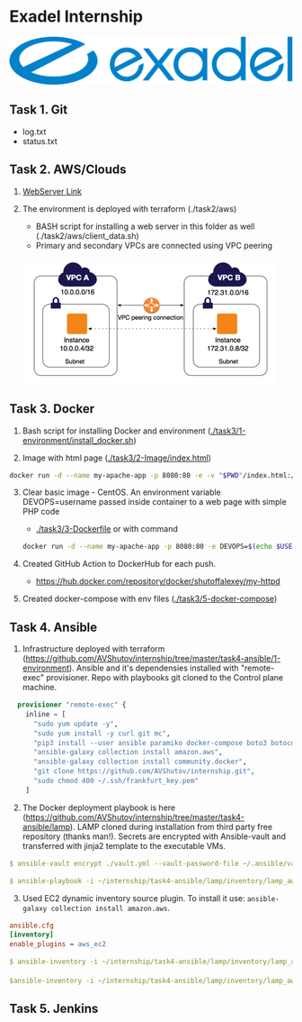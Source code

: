 # Exadel Internship

![image info](./exadel_logo.svg)

## Task 1. Git

* log.txt
* status.txt

## Task 2. AWS/Clouds

1. [WebServer Link](http://ec2-3-120-189-89.eu-central-1.compute.amazonaws.com/ "AWS Intership Example page")
2. The environment is deployed with terraform (./task2/aws)
    * BASH script for installing a web server in this folder as well (./task2/aws/client_data.sh)
    * Primary and secondary VPCs are connected using VPC peering

    ![image info](./peering-intro-diagram.png)

## Task 3. Docker

1. Bash script for installing Docker and environment ([./task3/1-environment/install_docker.sh](https://github.com/AVShutov/internship/blob/master/task3/1-environment/install_docker.sh))

2. Image with html page ([./task3/2-Image/index.html](https://github.com/AVShutov/internship/blob/master/task3/2-Image/index.html))

```bash
docker run -d --name my-apache-app -p 8080:80 -e -v "$PWD"/index.html:/usr/local/apache2/htdocs/index.html httpd:2.4
```

3. Clear basic image - CentOS. An environment variable DEVOPS=username passed inside container to a web page with simple PHP code
    * [./task3/3-Dockerfile](https://github.com/AVShutov/internship/tree/master/task3/3-Dockerfile) or with command&nbsp;

    ```bash
    docker run -d --name my-apache-app -p 8080:80 -e DEVOPS=$(echo $USER) -v "$PWD"/index.html:/usr/local/apache2/htdocs/index.html httpd:2.4
    ```

4. Created GitHub Action to DockerHub for each push.
    * https://hub.docker.com/repository/docker/shutoffalexey/my-httpd
5. Created docker-compose with env files ([./task3/5-docker-compose](https://github.com/AVShutov/internship/tree/master/task3/5-docker-compose))
## Task 4. Ansible

1. Infrastructure deployed with terraform (https://github.com/AVShutov/internship/tree/master/task4-ansible/1-environment). Ansible and it's dependensies installed with "remote-exec" provisioner. Repo with playbooks git cloned to the Control plane machine.

```terraform
  provisioner "remote-exec" {
    inline = [
      "sudo yum update -y",
      "sudo yum install -y curl git mc",
      "pip3 install --user ansible paramiko docker-compose boto3 botocore",
      "ansible-galaxy collection install amazon.aws",
      "ansible-galaxy collection install community.docker",
      "git clone https://github.com/AVShutov/internship.git",
      "sudo chmod 400 ~/.ssh/frankfurt_key.pem"
    ]
```

2. The Docker deployment playbook is here (https://github.com/AVShutov/internship/tree/master/task4-ansible/lamp). LAMP cloned during installation from third party free repository (thanks man!). Secrets are encrypted with Ansible-vault and transferred with jinja2 template to the executable VMs.

```yaml
$ ansible-vault encrypt ./vault.yml --vault-password-file ~/.ansible/vault.txt
```

```yaml
$ ansible-playbook -i ~/internship/task4-ansible/lamp/inventory/lamp_aws_ec2.yml lamp_install.yml --vault-password-file "~/.ansible/vault.txt" -vv
```

3. Used EC2 dynamic inventory source plugin. To install it use: ```ansible-galaxy collection install amazon.aws```.

```ini
ansible.cfg
[inventory]
enable_plugins = aws_ec2
```

```yaml
$ ansible-inventory -i ~/internship/task4-ansible/lamp/inventory/lamp_aws_ec2.yml --graph

$ansible-inventory -i ~/internship/task4-ansible/lamp/inventory/lamp_aws_ec2.yml --list
```

## Task 5. Jenkins
